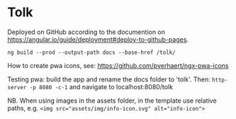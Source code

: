 # Tolk

Deployed on GitHub according to the documention on https://angular.io/guide/deployment#deploy-to-github-pages.

`ng build --prod --output-path docs --base-href /tolk/`

How to create pwa icons, see: https://github.com/pverhaert/ngx-pwa-icons

Testing pwa: build the app and rename the docs folder to 'tolk'. 
Then:  `http-server -p 8080 -c-1` and navigate to localhost:8080/tolk

NB. When using images in the assets folder, in the template use relative paths, e.g. `<img src="assets/img/info-icon.svg" alt="info-icon">`
